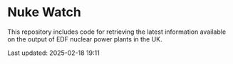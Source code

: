 # Nuke Watch

This repository includes code for retrieving the latest information available on the output of EDF nuclear power plants in the UK.

Last updated: 2025-02-18 19:11